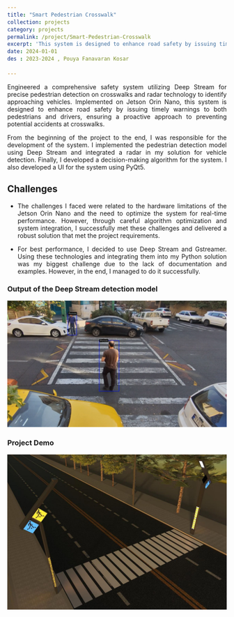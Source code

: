 ```yaml
---
title: "Smart Pedestrian Crosswalk"
collection: projects
category: projects
permalink: /project/Smart-Pedestrian-Crosswalk 
excerpt: 'This system is designed to enhance road safety by issuing timely warnings to both pedestrians and drivers, ensuring a proactive approach to preventing potential accidents at crosswalks.'
date: 2024-01-01
des : 2023-2024 , Pouya Fanavaran Kosar 

---
```

<p style="text-align: justify;">Engineered a comprehensive safety system utilizing Deep Stream for precise pedestrian detection on crosswalks and radar technology to identify approaching vehicles. Implemented on Jetson Orin Nano, this system is designed to enhance road safety by issuing timely warnings to both pedestrians and drivers, ensuring a proactive approach to preventing potential accidents at crosswalks.</p>

<p style="text-align: justify;">From the beginning of the project to the end, I was responsible for the development of the system. I implemented the pedestrian detection model using Deep Stream and integrated a radar in my solution for vehicle detection. Finally, I developed a decision-making algorithm for the system. I also developed a UI for the system using PyQt5.</p>



## Challenges
<ul>
<li><p style="text-align: justify;">The challenges I faced were related to the hardware limitations of the Jetson Orin Nano and the need to optimize the system for real-time performance. However, through careful algorithm optimization and system integration, I successfully met these challenges and delivered a robust solution that met the project requirements.</p></li>

<li><p style="text-align: justify;">For best performance, I decided to use Deep Stream and Gstreamer. Using these technologies and integrating them into my Python solution was my biggest challenge due to the lack of documentation and examples. However, in the end, I managed to do it successfully.</p></li>
</ul>




### Output of the Deep Stream detection model
![safecrosswalk](/images/safecrosswalk.PNG)



### Project Demo 
![safecrosswalk2](/images/safecrosswalk2.png)

